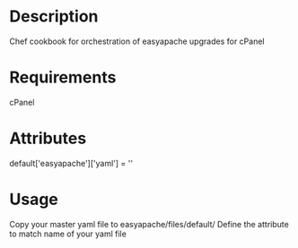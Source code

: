 Description
===========
Chef cookbook for orchestration of easyapache upgrades for cPanel

Requirements
============
cPanel

Attributes
==========
default['easyapache']['yaml'] = ''

Usage
=====
Copy your master yaml file to easyapache/files/default/
Define the attribute to match name of your yaml file

